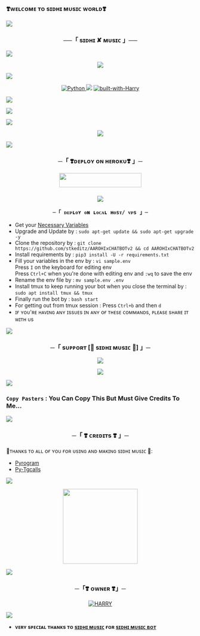 ### ❣️ᴡᴇʟᴄᴏᴍᴇ ᴛᴏ sɪᴅʜɪ ᴍᴜsɪᴄ ᴡᴏʀʟᴅ❣️

<a href="https://t.me/NAWAB_OFFICE"><img src="https://user-images.githubusercontent.com/73097560/115834477-dbab4500-a447-11eb-908a-139a6edaec5c.gif"></a>

<h3 align="center">
    ──「 sɪᴅʜɪ ✘ ᴍᴜsɪᴄ 」──
</h3>

<a href="https://t.me/NAWAB_OFFICE"><img src="https://user-images.githubusercontent.com/73097560/115834477-dbab4500-a447-11eb-908a-139a6edaec5c.gif"></a>

<p align="center"><a href="https://t.me/NAWAB_OFFICE"><img src="https://envs.sh/35a.jpg"></a></p>

<a href="https://t.me/NAWAB_OFFICE"><img src="https://user-images.githubusercontent.com/73097560/115834477-dbab4500-a447-11eb-908a-139a6edaec5c.gif"></a>

<p align="center">
<a href="https://www.python.org/"> <img src="https://img.shields.io/badge/Written%20in-Python-darkred?style=for-the-badge&logo=python" alt="Python" /> </a>
<a href="https://pypi.org/project/Pyrogram/"> <img src="https://img.shields.io/pypi/v/pyrogram?color=darkred&label=pyrogram&logo=python&logoColor=darkred&style=for-the-badge" /></a>
<a href="https://github.com/sangu272/Normalcs/commits/Normalcs> <img src="https://img.shields.io/github/last-commit/sangu272/Normalcs?color=darkred&logo=github&logoColor=darkred&style=for-the-badge" /></a>   
<a href="https://GitHub.com/sangu272"> <img src="http://ForTheBadge.com/images/badges/built-with-love.svg" alt="built-with-Harry"></a>


<a href="https://t.me/NAWAB_OFFICE"><img src="https://user-images.githubusercontent.com/73097560/115834477-dbab4500-a447-11eb-908a-139a6edaec5c.gif"></a>

<img src="https://readme-typing-svg.herokuapp.com?color=FF0000&width=420&lines=Sidhi+Music+Bot+For+Telegram+Groups+Feature;Managed+by+Harry%E2%9D%A4%EF%B8%8F"> 

<a href="https://t.me/NAWAB_OFFICE"><img src="https://user-images.githubusercontent.com/73097560/115834477-dbab4500-a447-11eb-908a-139a6edaec5c.gif"></a>

<p align="center">
  <img src="https://envs.sh/35O.jpg">

<a href="https://t.me/NAWAB_OFFICE"><img src="https://user-images.githubusercontent.com/73097560/115834477-dbab4500-a447-11eb-908a-139a6edaec5c.gif"></a>

<h3 align="center">
    ─「 ❣️ᴅᴇᴩʟᴏʏ ᴏɴ ʜᴇʀᴏᴋᴜ❣️ 」─
</h3>

<p align="center"><a href="https://dashboard.heroku.com/new?template=https://github.com/sangu272/NewMUSICNEW"> <img src="https://img.shields.io/badge/Deploy%20On%20Heroku-darkred?style=for-the-badge&logo=heroku" width="220" height="38.45"/></a></p>
<h3 align="center">

<a href="https://t.me/NAWAB_OFFICE"><img src="https://user-images.githubusercontent.com/73097560/115834477-dbab4500-a447-11eb-908a-139a6edaec5c.gif"></a>

    ─「 ᴅᴇᴩʟᴏʏ ᴏɴ ʟᴏᴄᴀʟ ʜᴏsᴛ/ ᴠᴘs 」─
</h3>

- Get your [Necessary Variables](https://github.com/sangu272/Vidhy-/blob/master/sample.env)
- Upgrade and Update by :
`sudo apt-get update && sudo apt-get upgrade -y`
- Clone the repository by :
`git clone https://github.com/stkeditz/AAROHIxCHATBOTv2 && cd AAROHIxCHATBOTv2`
- Install requirements by :
`pip3 install -U -r requirements.txt`
- Fill your variables in the env by :
`vi sample.env`<br>
Press `I` on the keyboard for editing env<br>
Press `Ctrl+C` when you're done with editing env and `:wq` to save the env<br>
- Rename the env file by :
`mv sample.env .env`
- Install tmux to keep running your bot when you close the terminal by :
`sudo apt install tmux && tmux`
- Finally run the bot by :
`bash start`
- For getting out from tmux session : Press `Ctrl+b` and then `d`<br>
- ɪғ ʏᴏᴜ'ʀᴇ ʜᴀᴠɪɴɢ ᴀɴʏ ɪssᴜᴇs ɪɴ ᴀɴʏ ᴏғ ᴛʜᴇsᴇ ᴄᴏᴍᴍᴀɴᴅs, ᴘʟᴇᴀsᴇ sʜᴀʀᴇ ɪᴛ ᴡɪᴛʜ ᴜs

<a href="https://t.me/NAWAB_OFFICE"><img src="https://user-images.githubusercontent.com/73097560/115834477-dbab4500-a447-11eb-908a-139a6edaec5c.gif"></a>

<h3 align="center">
    ─「 sᴜᴩᴩᴏʀᴛ [🎵 sɪᴅʜɪ ᴍᴜsɪᴄ 🎵] 」─
</h3>

<p align="center">
<a href="https://t.me/NAWAB_OFFICE"><img src="https://img.shields.io/badge/-Support%20Group-darkred.svg?style=for-the-badge&logo=Telegram"></a>
</p>

<p align="center">
<a href="https://t.me/TG_BIO_STYLE"(https://te.legra.ph/file/5d90c3bc7f0d229194a9f.jpg)"><img src="https://img.shields.io/badge/-Support%20Channel-darkred.svg?style=for-the-badge&logo=Telegram"></a>
</p>

<a href="https://t.me/NAWAB_OFFICE"><img src="https://user-images.githubusercontent.com/73097560/115834477-dbab4500-a447-11eb-908a-139a6edaec5c.gif"></a>

### `Copy Pasters` : You Can Copy This But Must Give Credits To Me...

<a href="https://t.me/NAWAB_OFFICE"><img src="https://user-images.githubusercontent.com/73097560/115834477-dbab4500-a447-11eb-908a-139a6edaec5c.gif"></a>

<h3 align="center">
    ─「 ❣️ ᴄʀᴇᴅɪᴛs ❣️ 」─
</h3>

🥺ᴛʜᴀɴᴋs ᴛᴏ ᴀʟʟ ᴏғ ʏᴏᴜ ғᴏʀ ᴜsɪɴɢ ᴀɴᴅ ᴍᴀᴋɪɴɢ sɪᴅʜɪ ᴍᴜsɪᴄ 🥺:

- [Pyrogram](https://github.com/pyrogram/pyrogram)
- [Py-Tgcalls](https://github.com/pytgcalls/pytgcalls)

<a href="https://t.me/NAWAB_OFFICE"><img src="https://user-images.githubusercontent.com/73097560/115834477-dbab4500-a447-11eb-908a-139a6edaec5c.gif"></a>

<p align="center">  
<a href="https://www.python.org/"><img src="http://ForTheBadge.com/images/badges/made-with-python.svg" width="200""/></a>
</p>

<a href="https://t.me/NAWAB_OFFICE"><img src="https://user-images.githubusercontent.com/73097560/115834477-dbab4500-a447-11eb-908a-139a6edaec5c.gif"></a>

<h3 align="center">
    ─「❣️ ᴏᴡɴᴇʀ ❣️」─
</h3>

<p align="center">
<a href="https://t.me/ll_ITZ_NAWAB_HERE_ll"> <img src="https://img.shields.io/badge/HARRY-darkred?style=for-the-badge&logo=github" alt="HARRY" /> </a>
</p>

<a href="https://t.me/NAWAB_OFFICE"><img src="https://user-images.githubusercontent.com/73097560/115834477-dbab4500-a447-11eb-908a-139a6edaec5c.gif"></a>

- <b> ᴠᴇʀʏ sᴩᴇᴄɪᴀʟ ᴛʜᴀɴᴋs ᴛᴏ [sɪᴅʜɪ ᴍᴜsɪᴄ](https://github.com/sarkarop123) ғᴏʀ [sɪᴅʜɪ ᴍᴜsɪᴄ ʙᴏᴛ](https://github.com/sangu272/Normalcs) </b>
